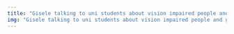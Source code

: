 ```yaml
---
title: "Gisele talking to uni students about vision impaired people and guide dogs"
img: "Gisele talking to uni students about vision impaired people and guide dogs.JPG"
---
```

